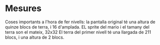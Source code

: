 # Mesures

Coses importants a l'hora de fer nivells:
la pantalla original té una altura de quinze blocs de terra, i 16 d'amplada.
EL sprite del mario i el tamany del terra son el mateix, 32x32
El terra del primer nivell té una llargada de 211 blocs, i una altura de 2 blocs.